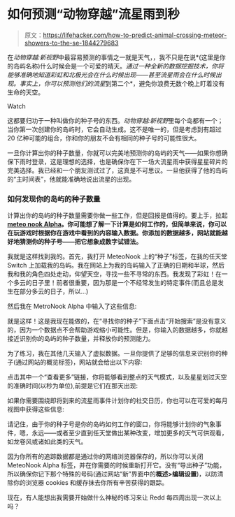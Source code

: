 # 如何预测“动物穿越”流星雨到秒

> 原文：<https://lifehacker.com/how-to-predict-animal-crossing-meteor-showers-to-the-se-1844279683>

在*动物穿越:新视野*中最容易预测的事情之一就是天气，，我不只是在说*(这里是你的岛屿名称)什么时候会是一个可爱的晴天。*通过一种全新的数据挖掘技术，你将能够准确地知道彩虹和北极光会在什么时候出现——甚至流星雨会在什么时候出现。事实上，你可以预测他们的流星*到第二个*，避免你浪费无数个晚上盯着没有生命的天空。

Watch

这都要归功于一种叫做你的种子号的东西。*动物穿越:新视野*里每个岛都有一个；当你第一次创建你的岛屿时，它会自动生成。这不是唯一的，但是考虑到有超过 20 亿种可能的组合，你和你的朋友不会有相同的种子号的可能性很大。

一旦你计算出你的种子数量，你就可以完美地预测你的岛屿的天气——如果你想确保下雨时登录，这是理想的选择，也是确保你在下一场大流星雨中获得星星碎片的完美选择。我已经和一个朋友测试过了，这真是不可思议。一旦他获得了他的岛屿的“主时间表”，他就能准确地说出流星的出现。

### 如何发现你的岛屿的种子数量

计算出你的岛屿的种子数量需要你做一些工作，但是回报是值得的。要上手，拉起[**meteo nook Alpha**](https://wuffs.org/acnh/weatherTest/)**。你可能想了解一下计算是如何工作的，但简单来说，你可以在玩游戏时根据你在游戏中看到的内容输入数据。你添加的数据越多，网站就能越好地猜测你的种子号——把它想象成数字试错法。**

我就是这样找到我的。首先，我打开 MeteoNook 上的“种子”标签，在我的任天堂 Switch 上加载我的岛屿。我在网站上为我的岛屿输入了正确的日期和半球，然后我和我的角色四处走动，仰望天空，寻找一些不寻常的东西。我发现了彩虹！在一个多云的日子里！前者很重要，因为那是一个不经常发生的特定事件(而且总是发生在部分多云的日子，所以...)

然后我在 MetroNook Alpha 中输入了这些信息:

就是这样！这是我现在能做的，在“寻找你的种子”下面点击“开始搜索”是没有意义的，因为一个数据点不会帮助游戏缩小可能性。但是，你输入的数据越多，你就越接近识别你的岛屿的种子数量，并释放你的预测能力。

为了练习，我在其他几天输入了虚拟数据。一旦你提供了足够的信息来识别你的种子(通过网站的概览标签)，网站就会给出以下内容:

点击其中一个“查看更多”链接，你将能够看到整点的天气模式，以及星星划过天空的准确时间(以秒为单位),前提是它们在那天出现:

如果你需要围绕即将到来的流星雨事件计划你的社交日历，你也可以在可爱的每月视图中获得这些信息:

请记住，由于你的种子号是你的岛屿如何工作的窗口，你将能够计划你的气象事件，嗯，永远——或者至少直到任天堂做出某种改变，增加更多的天气可供观看，如龙卷风或诸如此类的天气。

因为你所有的追踪数据都是通过你的网络浏览器保存的，所以你可以关闭 MeteoNook Alpha 标签，并在你需要的时候重新打开它。没有“导出种子”功能，所以确保你记下那个特殊的号码(通过网站“新”界面中的**概述>编辑设置**)，以防清除你的浏览器 cookies 和缓存抹去你所有辛苦获得的跟踪。

现在，有人能想出我需要开始做什么神秘的练习来让 Redd 每四周出现一次以上吗？